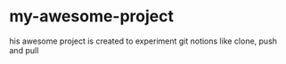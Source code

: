 # my-awesome-project


his awesome project is created to experiment git notions like clone, push and pull
